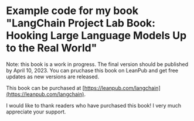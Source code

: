 # Example code for my book "LangChain Project Lab Book: Hooking Large Language Models Up to the Real World"

Note: this book is a work in progress. The final version should be published by April 10, 2023. You can pruchase this book on LeanPub and get free updates as new versions are released.

This book can be purchased at [https://leanpub.com/langchain](https://leanpub.com/langchain).

I would like to thank readers who have purchased this book! I very much appreciate your support.
